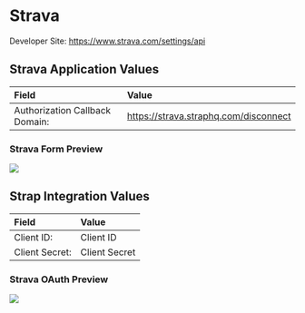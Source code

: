 # Strava

Developer Site: https://www.strava.com/settings/api

## Strava Application Values

| **Field** | **Value** |
| :--- | :--- |
| Authorization Callback Domain: | https://strava.straphq.com/disconnect |


### Strava Form Preview
![](https://storage.googleapis.com/strap-docs/strava.png)


## Strap Integration Values
| **Field** | **Value** |
| :--- | :--- |
| Client ID: | Client ID |
| Client Secret: | Client Secret |
 
### Strava OAuth Preview
![](https://storage.googleapis.com/strap-docs/strava-oauth.png)